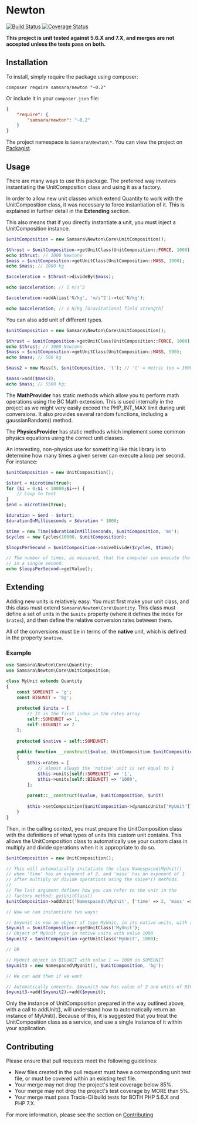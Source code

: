 # Newton

[![Build Status](https://travis-ci.org/JordanRL/Newton.svg?branch=master)](https://travis-ci.org/JordanRL/Newton) [![Coverage Status](https://coveralls.io/repos/JordanRL/Newton/badge.svg?branch=master&service=github)](https://coveralls.io/github/JordanRL/Newton?branch=master)

**This project is unit tested against 5.6.X and 7.X, and merges are not accepted unless the tests pass on both.**

## Installation

To install, simply require the package using composer:

    composer require samsara/newton "~0.2"
    
Or include it in your `composer.json` file:

```json
{
    "require": {
        "samsara/newton": "~0.2"
    }
}
```

The project namespace is `Samsara\Newton\*`. You can view the project on [Packagist](https://packagist.org/packages/samsara/newton).

## Usage

There are many ways to use this package. The preferred way involves instantiating the UnitComposition class and using it as a factory.

In order to allow new unit classes which extend Quantity to work with the UnitComposition class, it was necessary to force instantiation of it. This is explained in further detail in the **Extending** section.

This also means that if you directly instantiate a unit, you must inject a UnitComposition instance.

```php
$unitComposition = new Samsara\Newton\Core\UnitComposition();

$thrust = $unitComposition->getUnitClass(UnitComposition::FORCE, 1000); 
echo $thrust; // 1000 Newtons
$mass = $unitComposition->getUnitClass(UnitComposition::MASS, 1000); 
echo $mass; // 1000 kg

$acceleration = $thrust->divideBy($mass);

echo $acceleration; // 1 m/s^2

$acceleration->addAlias('N/kg', 'm/s^2')->to('N/kg'); 

echo $acceleration; // 1 N/kg [Gravitational field strength]
```

You can also add unit of different types.

```php
$unitComposition = new Samsara\Newton\Core\UnitComposition();

$thrust = $unitComposition->getUnitClass(UnitComposition::FORCE, 1000); 
echo $thrust; // 1000 Newtons
$mass = $unitComposition->getUnitClass(UnitComposition::MASS, 500); 
echo $mass; // 500 kg

$mass2 = new Mass(5, $unitComposition, 't'); // 't' = metric ton = 1000kg

$mass->add($mass2);
echo $mass; // 5500 kg;
```

The **MathProvider** has static methods which allow you to perform math operations using the BC Math extension. This is used internally in the project as we might very easily exceed the PHP_INT_MAX limit during unit conversions. It also provides several random functions, including a gaussianRandom() method.

The **PhysicsProvider** has static methods which implement some common physics equations using the correct unit classes.

An interesting, non-physics use for something like this library is to determine how many times a given server can execute a loop per second. For instance:

```php
$unitComposition = new UnitComposition();

$start = microtime(true);
for ($i = 0;$i < 10000;$i++) {
    // Loop to test
}
$end = microtime(true);

$duration = $end - $start;
$durationInMilliseconds = $duration * 1000;

$time = new Time($durationInMilliseconds, $unitComposition, 'ms');
$cycles = new Cycles(10000, $unitComposition);

$loopsPerSecond = $unitComposition->naiveDivide($cycles, $time);

// The number of times, as measured, that the computer can execute the loop
// in a single second.
echo $loopsPerSecond->getValue();
```

## Extending

Adding new units is relatively easy. You must first make your unit class, and this class must extend `Samsara\Newton\Core\Quantity`. This class must define a set of units in the `$units` property (where it defines the index for `$rates`), and then define the relative conversion rates between them.

All of the conversions must be in terms of the **native** unit, which is defined in the property `$native`.

### Example

```php
use Samsara\Newton\Core\Quantity;
use Samsara\Newton\Core\UnitComposition;

class MyUnit extends Quantity
{
    const SOMEUNIT = 'g';
    const BIGUNIT = 'bg';
    
    protected $units = [
        // It is the first index in the rates array
        self::SOMEUNIT => 1, 
        self::BIGUNIT => 2
    ];
    
    protected $native = self::SOMEUNIT;
    
    public function __construct($value, UnitComposition $unitComposition, $unit = null)
    {
        $this->rates = [
            // Almost always the 'native' unit is set equal to 1
            $this->units[self::SOMEUNIT] => '1', 
            $this->units[self::BIGUNIT] => '1000',
        ];
        
        parent::__construct($value, $unitComposition, $unit)
        
        $this->setComposition($unitComposition->dynamicUnits['MyUnit']);
    }
}
```

Then, in the calling context, you must prepare the UnitComposition class with the definitions of what types of units this custom unit contains. This allows the UnitComposition class to automatically use your custom class in multiply and divide operations when it is appropriate to do so.

```php
$unitComposition = new UnitComposition();

// This will automatically instatiate the class Namespaced\MyUnit()
// when 'time' has an exponent of 2, and 'mass' has an exponent of 1
// after multiply or divide operations using the naive*() methods.
//
// The last argument defines how you can refer to the unit in the 
// factory method: getUnitClass()
$unitComposition->addUnit('Namespaced\\MyUnit', ['time' => 2, 'mass' => 1], 'MyUnit');

// Now we can instantiate two ways:

// $myunit is now an object of type MyUnit, in its native units, with a value of zero
$myunit = $unitComposition->getUnitClass('MyUnit'); 
// Object of MyUnit type in native units with value 1000
$myunit2 = $unitComposition->getUnitClass('MyUnit', 1000); 

// OR

// MyUnit object in BIGUNIT with value 1 == 1000 in SOMEUNIT
$myunit3 = new Namespaced\MyUnit(1, $unitComposition, 'bg'); 

// We can add them if we want

// Automatically converts. $myunit3 now has value of 2 and units of BIGUNIT.
$myunit3->add($myunit2)->add($myunit); 
```

Only the instance of UnitComposition prepared in the way outlined above, with a call to addUnit(), will understand how to automatically return an instance of MyUnit(). Because of this, it is suggested that you treat the UnitComposition class as a service, and use a single instance of it within your application.

## Contributing

Please ensure that pull requests meet the following guidelines:

- New files created in the pull request must have a corresponding unit test file, or must be covered within an existing test file.
- Your merge may not drop the project's test coverage below 85%.
- Your merge may not drop the project's test coverage by MORE than 5%.
- Your merge must pass Tracis-CI build tests for BOTH PHP 5.6.X and PHP 7.X.

For more information, please see the section on [Contributing](CONTRIBUTING.md)
